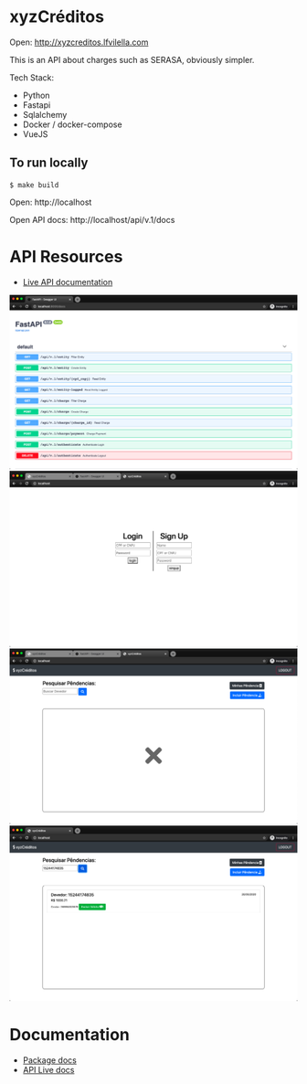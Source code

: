 # xyzCréditos

Open: http://xyzcreditos.lfvilella.com

This is an API about charges such as SERASA, obviously simpler.

Tech Stack:
- Python
- Fastapi
- Sqlalchemy
- Docker / docker-compose
- VueJS

## To run locally
```
$ make build
```

Open: http://localhost

Open API docs: http://localhost/api/v.1/docs

# API Resources

 - [Live API documentation](http://xyzcreditos.lfvilella.com/api/v.1/docs)

![alt text](./docs/img/api_page.png?raw=true)
![alt text](./docs/img/login_page.png?raw=true)
![alt text](./docs/img/raw_frontend.png?raw=true)
![alt text](./docs/img/searching_charge.png?raw=true)


# Documentation

  - [Package docs](./docs)
  - [API Live docs](http://xyzcreditos.lfvilella.com/api/v.1/docs)